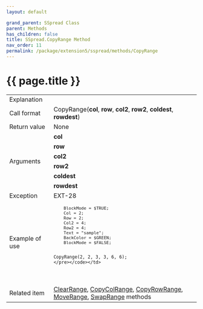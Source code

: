 ```yaml
---
layout: default

grand_parent: SSpread Class
parent: Methods
has_children: false
title: SSpread.CopyRange Method
nav_order: 11
permalink: /package/extension5/sspread/methods/CopyRange
---
```

# {{ page.title }}

<table>
  <tr>
    <td>Explanation</td>
    <td colspan="2"></td>
  </tr>
  <tr>
    <td>Call format</td>
    <td colspan="2">CopyRange(<b>col</b>, <b>row</b>, <b>col2</b>, <b>row2</b>, <b>coldest</b>, <b>rowdest</b>)</td>
  </tr>
  <tr>
    <td>Return value</td>
    <td colspan="2">None</td>
  </tr>  
  <tr>
    <td rowspan="6">Arguments</td>
    <td><b>col</b></td>
    <td></td>
  </tr>
  <tr>
    <td><b>row</b></td>
    <td></td>
  </tr>
  <tr>
    <td><b>col2</b></td>
    <td></td>
  </tr>
  <tr>
    <td><b>row2</b></td>
    <td></td>
  </tr>
  <tr>
    <td><b>coldest</b></td>
    <td></td>
  </tr>
  <tr>
    <td><b>rowdest</b></td>
    <td></td>
  </tr>
  <tr>
    <td>Exception</td>
    <td>EXT-28</td>
    <td></td>
  </tr>
  <tr>
    <td>Example of use</td>
    <td colspan="2"><code><pre>
    BlockMode = $TRUE;
    Col = 2;
    Row = 2;
    Col2 = 4;
    Row2 = 4;
    Text = "sample";
    BackColor = $GREEN;
    BlockMode = $FALSE;
    
    CopyRange(2, 2, 3, 3, 6, 6);
    </pre></code></td>
  </tr>
  <tr>
    <td>Related item</td>
    <td colspan="2"><a href="/package/extension5/sspread/methods/clearrange">ClearRange</a>, <a href="/package/extension5/sspread/methods/copycolrange">CopyColRange</a>, <a href="/package/extension5/sspread/methods/copyrowrange">CopyRowRange</a>, <a href="/package/extension5/sspread/methods/moverange">MoveRange</a>, <a href="/package/extension5/sspread/methods/swaprange">SwapRange</a> methods</td>
  </tr>
</table>
